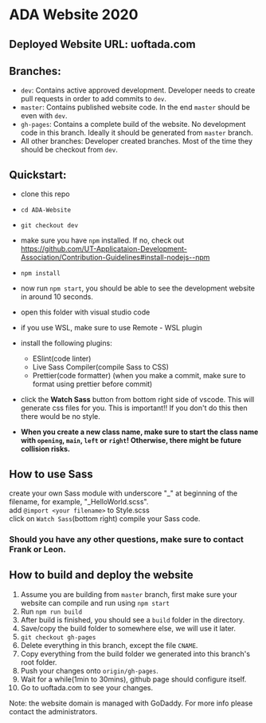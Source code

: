 # ADA Website 2020
## Deployed Website URL: uoftada.com

## Branches:
- `dev`: Contains active approved development. Developer needs to create pull requests in order to add commits to `dev`.
- `master`: Contains published website code. In the end `master` should be even with `dev`.
- `gh-pages`: Contains a complete build of the website. No development code in this branch. Ideally it should be generated from `master` branch.
- All other branches: Developer created branches. Most of the time they should be checkout from `dev`. 

## Quickstart:
- clone this repo
- `cd ADA-Website`
- `git checkout dev`
- make sure you have `npm` installed. If no, check out https://github.com/UT-Applicataion-Development-Association/Contribution-Guidelines#install-nodejs--npm
- `npm install`
- now run `npm start`, you should be able to see the development website in around 10 seconds.
- open this folder with visual studio code
- if you use WSL, make sure to use Remote - WSL plugin
- install the following plugins: 
  - ESlint(code linter)
  - Live Sass Compiler(compile Sass to CSS)
  - Prettier(code formatter)
  (when you make a commit, make sure to format using prettier before commit)
- click the **Watch Sass** button from bottom right side of vscode. This will generate css files for you. This is important!! If you don't do this then there would be no style. 

- **When you create a new class name, make sure to start the class name with `opening`, `main`, `left` or `right`! Otherwise, there might be future collision risks.**

## How to use Sass
create your own Sass module with underscore "_" at beginning of the filename, for example, "_HelloWorld.scss".  
add `@import <your filename>` to Style.scss  
click on `Watch Sass`(bottom right) compile your Sass code.  

### Should you have any other questions, make sure to contact Frank or Leon. 

## How to build and deploy the website
1. Assume you are building from `master` branch, first make sure your website can compile and run using `npm start`
2. Run `npm run build`
3. After build is finished, you should see a `build` folder in the directory. 
4. Save/copy the build folder to somewhere else, we will use it later. 
5. `git checkout gh-pages`
6. Delete everything in this branch, except the file `CNAME`. 
7. Copy everything from the build folder we generated into this branch's root folder.
8. Push your changes onto `origin/gh-pages`.
9. Wait for a while(1min to 30mins), github page should configure itself.
10. Go to uoftada.com to see your changes.

Note: the website domain is managed with GoDaddy. For more info please contact the administrators. 
